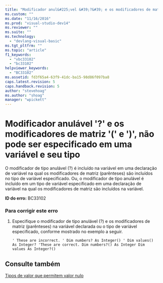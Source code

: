 ```yaml
---
title: "Modificador anul&#225;vel &#39;?&#39; e os modificadores de matriz &#39;(&#39; e &#39;)&#39;, n&#227;o pode ser especificado em uma vari&#225;vel e seu tipo | Microsoft Docs"
ms.custom: ""
ms.date: "11/16/2016"
ms.prod: "visual-studio-dev14"
ms.reviewer: ""
ms.suite: ""
ms.technology: 
  - "devlang-visual-basic"
ms.tgt_pltfrm: ""
ms.topic: "article"
f1_keywords: 
  - "vbc33102"
  - "bc33102"
helpviewer_keywords: 
  - "BC33102"
ms.assetid: fd3f65a4-63f9-41dc-ba15-98d86f097ba8
caps.latest.revision: 5
caps.handback.revision: 5
author: "stevehoag"
ms.author: "shoag"
manager: "wpickett"
---
```

# Modificador anul&#225;vel &#39;?&#39; e os modificadores de matriz &#39;(&#39; e &#39;)&#39;, n&#227;o pode ser especificado em uma vari&#225;vel e seu tipo
O modificador de tipo anulável \(?\) é incluído na variável em uma declaração de variável na qual os modificadores de matriz \(parênteses\) são incluídos no tipo de variável especificado. Ou, o modificador de tipo anulável é incluído em um tipo de variável especificado em uma declaração de variável na qual os modificadores de matriz são incluídos na variável.  
  
 **ID do erro:** BC33102  
  
### Para corrigir este erro  
  
1.  Especifique o modificador de tipo anulável \(?\) e os modificadores de matriz \(parênteses\) na variável declarada ou o tipo de variável especificado, conforme mostrado no exemplo a seguir.  
  
    ```vb#  
    ' These are incorrect. ' Dim numbers? As Integer() ' Dim values() As Integer? 'These are correct. Dim numbers?() As Integer Dim values As Integer?()  
    ```  
  
## Consulte também  
 [Tipos de valor que permitem valor nulo](../../visual-basic/programming-guide/language-features/data-types/nullable-value-types.md)